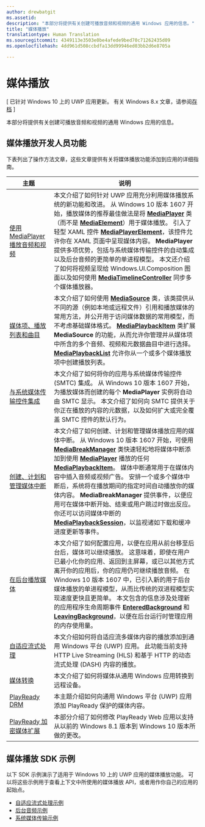```yaml
---
author: drewbatgit
ms.assetid: 
description: "本部分将提供有关创建可播放音频和视频的通用 Windows 应用的信息。"
title: "媒体播放"
translationtype: Human Translation
ms.sourcegitcommit: 4349113e3503e0be4afede9bed70c71262435d09
ms.openlocfilehash: 4dd961d508ccbdfa13dd99946ed03bb2d6e8705a

---
```


# 媒体播放

\[ 已针对 Windows 10 上的 UWP 应用更新。 有关 Windows 8.x 文章，请参阅[存档](http://go.microsoft.com/fwlink/p/?linkid=619132) \]

本部分将提供有关创建可播放音频和视频的通用 Windows 应用的信息。 

## 媒体播放开发人员功能

下表列出了操作方法文章，这些文章提供有关将媒体播放功能添加到应用的详细指南。
 
| 主题                                                                                             | 说明                                                                                                                                                                                                                                                                                    |
|---------------------------------------------------------------------------------------------------|------------------------------------------------------------------------------------------------------------------------------------------------------------------------------------------------------------------------------------------------------------------------------------------------|
| [使用 MediaPlayer 播放音频和视频](play-audio-and-video-with-mediaplayer.md) | 本文介绍了如何针对 UWP 应用充分利用媒体播放系统的新功能和改进。 从 Windows 10 版本 1607 开始，播放媒体的推荐最佳做法是将 [**MediaPlayer**](https://msdn.microsoft.com/library/windows/apps/Windows.Media.Playback.MediaPlayer) 类（而不是 [**MediaElement**](https://msdn.microsoft.com/library/windows/apps/Windows.UI.Xaml.Controls.MediaElement)）用于媒体播放。 引入了轻型 XAML 控件 [**MediaPlayerElement**](https://msdn.microsoft.com/library/windows/apps/Windows.UI.Xaml.Controls.MediaPlayerElement)，该控件允许你在 XAML 页面中呈现媒体内容。 **MediaPlayer** 提供多项优势，包括与系统媒体传输控件的自动集成以及后台音频的更简单的单进程模型。 本文还介绍了如何将视频呈现给 Windows.UI.Composition 图面以及如何使用 [**MediaTimelineController**](https://msdn.microsoft.com/library/windows/apps/Windows.Media.MediaTimelineController) 同步多个媒体播放器。                                                                                                          |
| [媒体项、播放列表和曲目](media-playback-with-mediasource.md)                         | 本文介绍了如何使用 [**MediaSource**](https://msdn.microsoft.com/library/windows/apps/Windows.Media.Core.MediaSource) 类，该类提供从不同的源（例如本地或远程文件）引用和播放媒体的常用方法，并公开用于访问媒体数据的常用模型，而不考虑基础媒体格式。 [**MediaPlaybackItem**](https://msdn.microsoft.com/library/windows/apps/dn930939) 类扩展 **MediaSource** 的功能，从而允许你管理并从媒体项中所含的多个音频、视频和元数据曲目中进行选择。 [**MediaPlaybackList**](https://msdn.microsoft.com/library/windows/apps/dn930955) 允许你从一个或多个媒体播放项中创建播放列表。                                                                                                               |
| [与系统媒体传输控件集成](integrate-with-systemmediatransportcontrols.md)                               | 本文介绍了如何将你的应用与系统媒体传输控件 (SMTC) 集成。 从 Windows 10 版本 1607 开始，为播放媒体而创建的每个 **MediaPlayer** 实例将自动由 SMTC 显示。 本文介绍了如何向 SMTC 提供关于你正在播放的内容的元数据，以及如何扩大或完全覆盖 SMTC 控件的默认行为。                                   |
| [创建、计划和管理媒体中断](create-schedule-and-manage-media-breaks.md)                                                                             | 本文介绍了如何创建、计划和管理媒体播放应用的媒体中断。 从 Windows 10 版本 1607 开始，可使用 [**MediaBreakManager**](https://msdn.microsoft.com/library/windows/apps/Windows.Media.Playback.MediaBreakManager) 类快速轻松地将媒体中断添加到使用 [**MediaPlayer**](https://msdn.microsoft.com/library/windows/apps/Windows.Media.Playback.MediaPlayer) 播放的任何 [**MediaPlaybackItem**](https://msdn.microsoft.com/library/windows/apps/Windows.Media.Playback.MediaPlaybackItem)。 媒体中断通常用于在媒体内容中插入音频或视频广告。 安排一个或多个媒体中断后，系统将在播放期间的指定时间自动播放你的媒体内容。 **MediaBreakManager** 提供事件，以便应用可在媒体中断开始、结束或用户跳过时做出反应。 你还可以访问媒体中断的 [**MediaPlaybackSession**](https://msdn.microsoft.com/library/windows/apps/Windows.Media.Playback.MediaPlaybackSession)，以监视诸如下载和缓冲进度更新等事件。                                                                                                                     |
| [在后台播放媒体](background-audio.md)                                                                             | 本文介绍了如何配置应用，以便在应用从前台移至后台后，媒体可以继续播放。 这意味着，即使在用户已最小化你的应用、返回到主屏幕，或已以其他方式离开你的应用后，你的应用仍可继续播放音频。 在 Windows 10 版本 1607 中，已引入新的用于后台媒体播放的单进程模型，从而比传统的双进程模型实现速度更快且更简单。 本文包含的信息涉及处理新的应用程序生命周期事件 [**EnteredBackground**](https://msdn.microsoft.com/library/windows/apps/Windows.ApplicationModel.Core.CoreApplication.EnteredBackground) 和[**LeavingBackground**](https://msdn.microsoft.com/library/windows/apps/Windows.ApplicationModel.Core.CoreApplication.LeavingBackground)，以便在后台运行时管理应用的内存使用量。                                                                                                                    |
| [自适应流式处理](adaptive-streaming.md)                                                       | 本文介绍如何将自适应流多媒体内容的播放添加到通用 Windows 平台 (UWP) 应用。 此功能当前支持 HTTP Live Streaming (HLS) 和基于 HTTP 的动态流式处理 (DASH) 内容的播放。                                          |
| [媒体转换](media-casting.md)                                                                 | 本文介绍了如何将媒体从通用 Windows 应用转换到远程设备。                                                                                                                                                                                                       |
| [PlayReady DRM](playready-client-sdk.md)                                                          | 本主题介绍如何向通用 Windows 平台 (UWP) 应用添加 PlayReady 保护的媒体内容。                                                                                                                                                                                |
| [PlayReady 加密媒体扩展](playready-encrypted-media-extension.md)                     | 本部分介绍了如何修改 PlayReady Web 应用以支持从以前的 Windows 8.1 版本到 Windows 10 版本所做的更改。                                                                                                                                       |

## 媒体播放 SDK 示例

以下 SDK 示例演示了适用于 Windows 10 上的 UWP 应用的媒体播放功能。 可以将这些示例用于查看上下文中所使用的媒体播放 API，或者用作你自己的应用的起始点。

* [自适应流式处理示例](https://github.com/Microsoft/Windows-universal-samples/tree/dev/Samples/AdaptiveStreaming)
* [后台音频示例](https://github.com/Microsoft/Windows-universal-samples/tree/master/Samples/BackgroundMediaPlayback)
* [系统媒体传输示例](https://github.com/Microsoft/Windows-universal-samples/tree/dev/Samples/SystemMediaTransportControls)                                                                                               
 







<!--HONumber=Aug16_HO3-->


